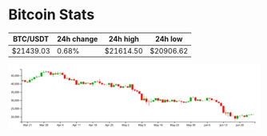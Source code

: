 # Bitcoin Stats

BTC/USDT|24h change|24h high|24h low|
|---|---|---|---|
|$21439.03|0.68%|$21614.50|$20906.62|

<img src="./chart.svg">
